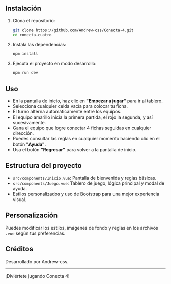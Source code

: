 
## Instalación

1. Clona el repositorio:
   ```bash
   git clone https://github.com/Andrew-css/Conecta-4.git
   cd conecta-cuatro
   ```

2. Instala las dependencias:
   ```bash
   npm install
   ```

3. Ejecuta el proyecto en modo desarrollo:
   ```bash
   npm run dev
   ```

## Uso

- En la pantalla de inicio, haz clic en **"Empezar a jugar"** para ir al tablero.
- Selecciona cualquier celda vacía para colocar tu ficha.
- El turno alterna automáticamente entre los equipos.
- El equipo amarillo inicia la primera partida, el rojo la segunda, y así sucesivamente.
- Gana el equipo que logre conectar 4 fichas seguidas en cualquier dirección.
- Puedes consultar las reglas en cualquier momento haciendo clic en el botón **"Ayuda"**.
- Usa el botón **"Regresar"** para volver a la pantalla de inicio.

## Estructura del proyecto

- `src/components/Inicio.vue`: Pantalla de bienvenida y reglas básicas.
- `src/components/Juego.vue`: Tablero de juego, lógica principal y modal de ayuda.
- Estilos personalizados y uso de Bootstrap para una mejor experiencia visual.

## Personalización

Puedes modificar los estilos, imágenes de fondo y reglas en los archivos `.vue` según tus preferencias.

## Créditos

Desarrollado por Andrew-css.

---

¡Diviértete jugando Conecta 4!